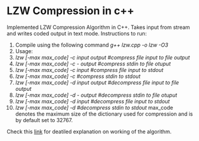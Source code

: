 # LZW Compression in c++

Implemented LZW Compression Algorithm in C++. Takes input from stream and writes coded output in text mode.
Instructions to run:
1. Compile using the following command
	*g++ lzw.cpp -o lzw -O3*
2. Usage:
 1. *lzw [-max max_code] -c input output #compress file input to file output*
 2. *lzw [-max max_code] -c - output     #compress stdin to file otuput*
 3. *lzw [-max max_code] -c input        #compress file input to stdout*
 4. *lzw [-max max_code] -c              #compress stdin to stdout*
 5. *lzw [-max max_code] -d input output #decompress file input to file output*
 6. *lzw [-max max_code] -d - output     #decompress stdin to file otuput*
 7. *lzw [-max max_code] -d input        #decompress file input to stdout*
 8. *lzw [-max max_code] -d              #decompress stdin to stdout*
max_code denotes the maximum size of the dictionary used for compression and is by default set to 32767.

Check this [link](https://marknelson.us/posts/2011/11/08/lzw-revisited.html) for deatiled explanation on working of the algorithm.
